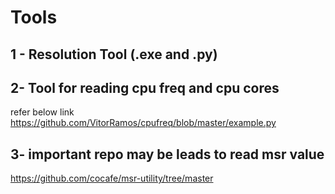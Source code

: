 # Tools
## 1 - Resolution Tool (.exe and .py)


## 2- Tool for reading cpu freq and cpu cores 
refer below link
https://github.com/VitorRamos/cpufreq/blob/master/example.py

## 3- important repo may be leads to read msr value
https://github.com/cocafe/msr-utility/tree/master
